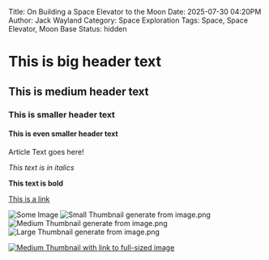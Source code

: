 Title: On Building a Space Elevator to the Moon
Date: 2025-07-30 04:20PM
Author: Jack Wayland
Category: Space Exploration
Tags: Space, Space Elevator, Moon Base
Status: hidden

# This is big header text

## This is medium header text

### This is smaller header text

#### This is even smaller header text

Article Text goes here!

_This text is in italics_

**This text is bold**

[This is a link](http://tosomeurl.com)

![Some Image]({filename}/images/image.png)
![Small Thumbnail generate from image.png](/images/thumbnails/image_small.png)
![Medium Thumbnail generate from image.png](/images/thumbnails/image_medium.png)
![Large Thumbnail generate from image.png](/images/thumbnails/image_large.png)

[![Medium Thumbnail with link to full-sized image](/images/thumbnails/image_medium.png)]({filename}/images/image.png)
